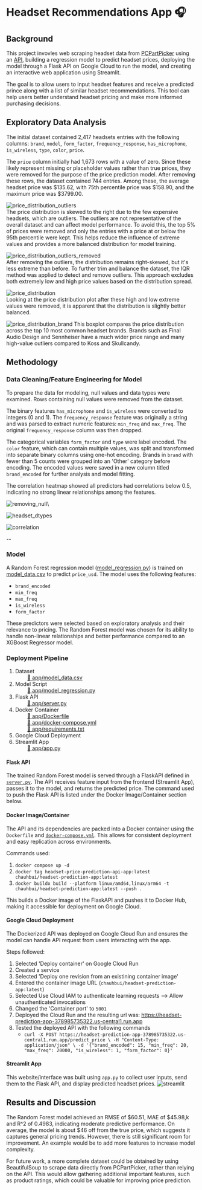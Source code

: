 # Headset Recommendations App 🎧

## Background
This project invovles web scraping headset data from [PCPartPicker](https://pcpartpicker.com) using an [API](https://github.com/JonathanVusich/pcpartpicker/blob/master/README.md), building a regression model to predict headset prices, deploying the model through a Flask API on Google Cloud to run the model, and creating an interactive web application using Streamlit. 

The goal is to allow users to input headset features and receive a predicted prince along with a list of similar headset recommendations. This tool can help users better understand headset pricing and make more informed purchasing decisions. 

## Exploratory Data Analysis
The initial dataset contained 2,417 headsets entries with the following columns: `brand`, `model`, `form_factor`, `frequency_response`, `has_microphone`, `is_wireless`, `type`, `color`, `price`. 

The `price` column initially had 1,673 rows with a value of zero. Since these likely represent missing or placeholder values rather than true prices, they were removed for the purpose of the price prediction model. After removing these rows, the dataset contained 744 entries. Among these, the average headset price was $135.62, with 75th percentile price was $158.90, and the maximum price was $3799.00. 

![price_distribution_outliers](https://github.com/user-attachments/assets/8e8d2efe-0ee5-4910-b170-c5ae2175d659)\
The price distribution is skewed to the right due to the few expensive headsets, which are outliers. The outliers are not representative of the overall dataset and can affect model performance. To avoid this, the top 5% of prices were removed and only the entries with a price at or below the 95th percentile were kept. This helps reduce the influence of extreme values and provides a more balanced distribution for model training. 

![price_distribution_outliers_removed](https://github.com/user-attachments/assets/45fd8a19-db4b-4d5f-a4cd-45b427863aed)\
After removing the outliers, the distribution remains right-skewed, but it's less extreme than before. To further trim and balance the dataset, the IQR method was applied to detect and remove outliers. This approach excludes both extremely low and high price values based on the distribution spread. 

![price_distribution](https://github.com/user-attachments/assets/dc3b8a5c-d62a-4e75-85cd-40199258fb96)\
Looking at the price distribution plot after these high and low extreme values were removed, it is apparent that the distribution is slightly better balanced. 

![price_distribution_brand](https://github.com/user-attachments/assets/c09a5915-97d4-4071-b577-d1a60ce818cb)
This boxplot compares the price distribution across the top 10 most common headset brands. Brands such as Final Audio Design and Sennheiser have a much wider price range and many high-value outliers compared to Koss and Skullcandy. 

## Methodology

### Data Cleaning/Feature Engineering for Model
To prepare the data for modeling, null values and data types were examined. Rows containing null values were removed from the dataset.

The binary features `has_microphone` and `is_wireless` were converted to integers (0 and 1).  The `frequency_response` feature was originally a string and was parsed to extract numeric features: `min_freq` and `max_freq`. The original `frequency_response` column was then dropped. 

The categorical variables `form_factor` and `type` were label encoded. The `color` feature, which can contain multiple values, was split and transformed into separate binary columns using one-hot encoding. Brands in `brand` with fewer than 5 counts were grouped into an 'Other' category before encoding. The encoded values were saved in a new column titled `brand_encoded` for further analysis and model fitting. 

The correlation heatmap showed all predictors had correlations below 0.5, indicating no strong linear relationships among the features.

![removing_null](https://github.com/user-attachments/assets/ce3873a7-e284-45ab-a684-b60ff459a6a7)\

![headset_dtypes](https://github.com/user-attachments/assets/bfd2a3e5-7305-4c43-b4ef-eee2f5f36e67)

![correlation](https://github.com/user-attachments/assets/74e2dcf3-00dd-482d-9bf6-c77e67162805)

--
### Model
A Random Forest regression model ([model_regression.py](https://github.com/hoangchb/STAT-418-Final-Project/blob/main/app/model_regression.py)) is trained on [model_data.csv](https://github.com/hoangchb/STAT-418-Final-Project/blob/main/app/model_data.csv) to predict `price_usd`. The model uses the following features: 
- `brand_encoded`
- `min_freq`
- `max_freq`
- `is_wireless`
- `form_factor`

These predictors were selected based on exploratory analysis and their relevance to pricing. The Random Forest model was chosen for its ability to handle non-linear relationships and better performance compared to an XGBoost Regressor model. 

### Deployment Pipeline
1. Dataset\
&nbsp;&nbsp;&nbsp;&nbsp;&nbsp;&nbsp;&nbsp;&nbsp;[📁 app/model_data.csv](https://github.com/hoangchb/STAT-418-Final-Project/blob/main/app/model_data.csv)  
2. Model Script\
&nbsp;&nbsp;&nbsp;&nbsp;&nbsp;&nbsp;&nbsp;&nbsp;[📁 app/model_regression.py](https://github.com/hoangchb/STAT-418-Final-Project/blob/main/app/model_regression.py)
3. Flask API\
&nbsp;&nbsp;&nbsp;&nbsp;&nbsp;&nbsp;&nbsp;&nbsp;[📁 app/server.py](https://github.com/hoangchb/STAT-418-Final-Project/blob/main/app/server.py)
4. Docker Container\
&nbsp;&nbsp;&nbsp;&nbsp;&nbsp;&nbsp;&nbsp;&nbsp;[📁 app/Dockerfile](https://github.com/hoangchb/STAT-418-Final-Project/blob/main/app/Dockerfile)\
&nbsp;&nbsp;&nbsp;&nbsp;&nbsp;&nbsp;&nbsp;&nbsp;[📁 app/docker-compose.yml](https://github.com/hoangchb/STAT-418-Final-Project/blob/main/app/docker-compose.yml)\
&nbsp;&nbsp;&nbsp;&nbsp;&nbsp;&nbsp;&nbsp;&nbsp;[📁 app/requirements.txt](https://github.com/hoangchb/STAT-418-Final-Project/blob/main/app/requirements.txt)
5. Google Cloud Deployment
6. Streamlit App\
&nbsp;&nbsp;&nbsp;&nbsp;&nbsp;&nbsp;&nbsp;&nbsp;[📁 app/app.py](https://github.com/hoangchb/STAT-418-Final-Project/blob/main/app/app.py)

#### Flask API
The trained Random Forest model is served through a FlaskAPI defined in [`server.py`]((https://github.com/hoangchb/STAT-418-Final-Project/blob/main/app/server.py)). The API receives feature input from the frontend (Streamlit App), passes it to the model, and returns the predicted price. The command used to push the Flask API is listed under the Docker Image/Container section below.

#### Docker Image/Container
The API and its dependencies are packed into a Docker container using the `Dockerfile` and [`docker-compose.yml`](https://github.com/hoangchb/STAT-418-Final-Project/blob/main/app/docker-compose.yml). This allows for consistent deployment and easy replication across environments. 

Commands used: 
1. `docker compose up -d`
2. `docker tag headset-price-prediction-api-app:latest chauhbui/headset-prediction-app:latest`
3. `docker buildx build --platform linux/amd64,linux/arm64 -t chauhbui/headset-prediction-app:latest --push .`

This builds a Docker image of the FlaskAPI and pushes it to Docker Hub, making it accessible for deployment on Google Cloud. 

#### Google Cloud Deployment
The Dockerized API was deployed on Google Cloud Run and ensures the model can handle API request from users interacting with the app. 

Steps followed:
1. Selected 'Deploy container' on Google Cloud Run 
2. Created a service
3. Selected 'Deploy one revision from an existining container image'
4. Entered the container image URL (`chauhbui/headset-prediction-app:latest`)
5. Selected Use Cloud IAM to authenticate learning requests --> Allow unauthenticated invocations
6. Changed the 'Container port' to `5001`
7. Deployed the Cloud Run and the resulting url was: https://headset-prediction-app-378985735322.us-central1.run.app
8. Tested the deployed API with the following commands
      - `curl -X POST https://headset-prediction-app-378985735322.us-central1.run.app/predict_price \ -H "Content-Type: application/json" \ -d '{"brand_encoded": 15, "min_freq": 20, "max_freq": 20000, "is_wireless": 1, "form_factor": 0}' `

#### Streamlit App
This website/interface was built using `app.py` to collect user inputs, send them to the Flask API, and display predicted headset prices. 
![streamlit](https://github.com/user-attachments/assets/151b6527-6c01-4d67-9bbf-1971c341557e)


## Results and Discussion
The Random Forest model achieved an RMSE of $60.51, MAE of $45.98,k and R^2 of 0.4983, indicating moderate predictive performance. On average, the model is about $46 off from the true price, which suggests it captures general pricing trends. However, there is still significant room for improvement. An example would be to add more features to increase model complexity.

For future work, a more complete dataset could be obtained by using BeautifulSoup to scrape data directly from PCPartPicker, rather than relying on the API. This would allow gathering additional important features, such as product ratings, which could be valuable for improving price prediction.

